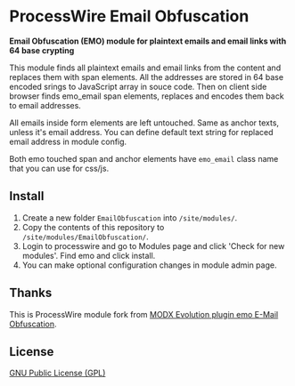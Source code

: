 # ProcessWire Email Obfuscation

**Email Obfuscation (EMO) module for plaintext emails and email links with 64 base crypting**

This module finds all plaintext emails and email links from the content and replaces them with span elements. All the 
addresses are stored in 64 base encoded srings to JavaScript array in souce code. Then on client side browser finds 
emo_email span elements, replaces and encodes them back to email addresses.

All emails inside form elements are left untouched. Same as anchor texts, unless it's email address. You can define 
default text string for replaced email address in module config.

Both emo touched span and anchor elements have `emo_email` class name that you can use for css/js.

## Install

1. Create a new folder `EmailObfuscation` into `/site/modules/`.
2. Copy the contents of this repository to `/site/modules/EmailObfuscation/`.
3. Login to processwire and go to Modules page and click 'Check for new modules'. Find emo and click install.
4. You can make optional configuration changes in module admin page.

## Thanks

This is ProcessWire module fork from [MODX Evolution plugin emo E-Mail Obfuscation](http://modx.com/extras/package/emoemailobfuscation).

## License

[GNU Public License (GPL)](http://www.gnu.org/copyleft/gpl.html)